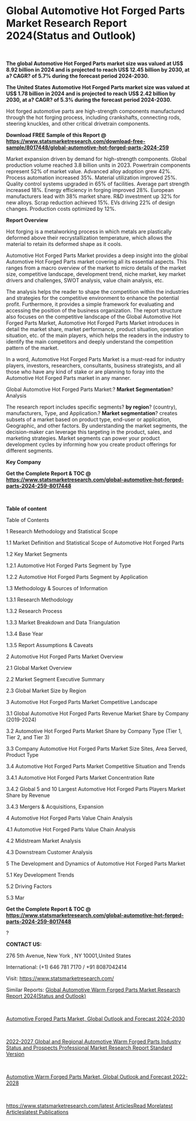 <h1>Global Automotive Hot Forged Parts Market Research Report 2024(Status and Outlook)</h1><br/><p><strong>The global Automotive Hot Forged Parts market size was valued at US$ 8.92 billion in 2024 and is projected to reach US$ 12.45 billion by 2030, at a? <strong>CAGR</strong>? of 5.7% during the forecast period 2024-2030.</strong></p>
 
 
 
 <p><strong>The United States Automotive Hot Forged Parts market size was valued at US$ 1.78 billion in 2024 and is projected to reach US$ 2.42 billion by 2030, at a? <strong>CAGR</strong>? of 5.3% during the forecast period 2024-2030.</strong></p>
 
 
 
 <p>Hot forged automotive parts are high-strength components manufactured through the hot forging process, including crankshafts, connecting rods, steering knuckles, and other critical drivetrain components.</p>
 
 
 
 <p><strong>Download FREE Sample of this Report @ <a href="https://www.statsmarketresearch.com/download-free-sample/8017448/global-automotive-hot-forged-parts-2024-259">https://www.statsmarketresearch.com/download-free-sample/8017448/global-automotive-hot-forged-parts-2024-259</a></strong></p>
 
 
 
 <p>Market expansion driven by demand for high-strength components. Global production volume reached 3.8 billion units in 2023. Powertrain components represent 52% of market value. Advanced alloy adoption grew 42%. Process automation increased 35%. Material utilization improved 25%. Quality control systems upgraded in 65% of facilities. Average part strength increased 18%. Energy efficiency in forging improved 28%. European manufacturers lead with 38% market share. R&D investment up 32% for new alloys. Scrap reduction achieved 15%. EVs driving 22% of design changes. Production costs optimized by 12%.</p>
 
 
 
 <p><strong>Report Overview</strong></p>
 
 
 
 <p>Hot forging is a metalworking process in which metals are plastically deformed above their recrystallization temperature, which allows the material to retain its deformed shape as it cools.</p>
 
 
 
 <p>Automotive Hot Forged Parts Market provides a deep insight into the global Automotive Hot Forged Parts market covering all its essential aspects. This ranges from a macro overview of the market to micro details of the market size, competitive landscape, development trend, niche market, key market drivers and challenges, SWOT analysis, value chain analysis, etc.</p>
 
 
 
 <p>The analysis helps the reader to shape the competition within the industries and strategies for the competitive environment to enhance the potential profit. Furthermore, it provides a simple framework for evaluating and accessing the position of the business organization. The report structure also focuses on the competitive landscape of the Global Automotive Hot Forged Parts Market, Automotive Hot Forged Parts Market introduces in detail the market share, market performance, product situation, operation situation, etc. of the main players, which helps the readers in the industry to identify the main competitors and deeply understand the competition pattern of the market.</p>
 
 
 
 <p>In a word, Automotive Hot Forged Parts Market is a must-read for industry players, investors, researchers, consultants, business strategists, and all those who have any kind of stake or are planning to foray into the Automotive Hot Forged Parts market in any manner.</p>
 
 
 
 <p>Global Automotive Hot Forged Parts Market:? <strong>Market Segmentation</strong>? Analysis</p>
 
 
 
 <p>The research report includes specific segments? <strong>by region</strong>? (country), manufacturers, Type, and Application.? <strong>Market segmentation</strong>? creates subsets of a market based on product type, end-user or application, Geographic, and other factors. By understanding the market segments, the decision-maker can leverage this targeting in the product, sales, and marketing strategies. Market segments can power your product development cycles by informing how you create product offerings for different segments.</p>
 
 
 
 <p><strong>Key Company</strong></p>
 
 
 
 <div><b>Get the Complete Report & TOC @ <a href="https://www.statsmarketresearch.com/global-automotive-hot-forged-parts-2024-259-8017448">https://www.statsmarketresearch.com/global-automotive-hot-forged-parts-2024-259-8017448</a></b></div>
 
 
 
 <p><br />
 
 <b>Table of content</b></p>
 
 
 
 <p>Table of Contents<br />
 
 1 Research Methodology and Statistical Scope<br />
 
 1.1 Market Definition and Statistical Scope of Automotive Hot Forged Parts<br />
 
 1.2 Key Market Segments<br />
 
 1.2.1 Automotive Hot Forged Parts Segment by Type<br />
 
 1.2.2 Automotive Hot Forged Parts Segment by Application<br />
 
 1.3 Methodology & Sources of Information<br />
 
 1.3.1 Research Methodology<br />
 
 1.3.2 Research Process<br />
 
 1.3.3 Market Breakdown and Data Triangulation<br />
 
 1.3.4 Base Year<br />
 
 1.3.5 Report Assumptions & Caveats<br />
 
 2 Automotive Hot Forged Parts Market Overview<br />
 
 2.1 Global Market Overview<br />
 
 2.2 Market Segment Executive Summary<br />
 
 2.3 Global Market Size by Region<br />
 
 3 Automotive Hot Forged Parts Market Competitive Landscape<br />
 
 3.1 Global Automotive Hot Forged Parts Revenue Market Share by Company (2019-2024)<br />
 
 3.2 Automotive Hot Forged Parts Market Share by Company Type (Tier 1, Tier 2, and Tier 3)<br />
 
 3.3 Company Automotive Hot Forged Parts Market Size Sites, Area Served, Product Type<br />
 
 3.4 Automotive Hot Forged Parts Market Competitive Situation and Trends<br />
 
 3.4.1 Automotive Hot Forged Parts Market Concentration Rate<br />
 
 3.4.2 Global 5 and 10 Largest Automotive Hot Forged Parts Players Market Share by Revenue<br />
 
 3.4.3 Mergers & Acquisitions, Expansion<br />
 
 4 Automotive Hot Forged Parts Value Chain Analysis<br />
 
 4.1 Automotive Hot Forged Parts Value Chain Analysis<br />
 
 4.2 Midstream Market Analysis<br />
 
 4.3 Downstream Customer Analysis<br />
 
 5 The Development and Dynamics of Automotive Hot Forged Parts Market<br />
 
 5.1 Key Development Trends<br />
 
 5.2 Driving Factors<br />
 
 5.3 Mar</p>
 
 
 
 <div><b>Get the Complete Report & TOC @ <a href="https://www.statsmarketresearch.com/global-automotive-hot-forged-parts-2024-259-8017448">https://www.statsmarketresearch.com/global-automotive-hot-forged-parts-2024-259-8017448</a></b></div>
 
 
 
 <p>? </p>
 
 
 
 <p><b>CONTACT US:</b><br />
 
 276 5th Avenue, New York , NY 10001,United States<br />
 
 International: (+1) 646 781 7170 / +91 8087042414<br />
 
 Visit: <a href="https://www.statsmarketresearch.com/">https://www.statsmarketresearch.com/</a><br />
 
 Similar Reports: <a href="https://www.statsmarketresearch.com/global-automotive-hot-forged-parts-2024-259-8017448">Global Automotive Warm Forged Parts Market Research Report 2024(Status and Outlook)</a><br />
 
 <br />
 
 <a href="https://www.statsmarketresearch.com/global-automotive-hot-forged-parts-2024-259-8017448">Automotive Forged Parts Market, Global Outlook and Forecast 2024-2030</a><br />
 
 <br />
 
 <a href="https://www.statsmarketresearch.com/global-automotive-hot-forged-parts-2024-259-8017448">2022-2027 Global and Regional Automotive Warm Forged Parts Industry Status and Prospects Professional Market Research Report Standard Version</a><br />
 
 <br />
 
 <a href="https://www.statsmarketresearch.com/global-automotive-hot-forged-parts-2024-259-8017448">Automotive Warm Forged Parts Market, Global Outlook and Forecast 2022-2028</a><br />
 
 <br />
 
 <a href="https://gyeongbokgung.com">https://www.statsmarketresearch.com/</a><a href="https://hallyeomaritime.com">latest Articles</a><a href="https://jingwansa.com">Read More</a><a href="https://nguoiviet.jp/">latest Articles</a><a href="https://www.intelmarketresearch.com/">latest Publications</a></p>